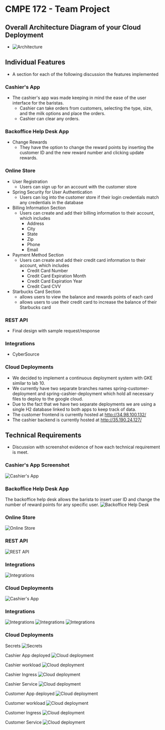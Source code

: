# CMPE 172 - Team Project

## Overall Architecture Diagram of your Cloud Deployment
- ![Architecture](/images/architecture/architecture.PNG)

## Individual Features
- A section for each of the following discussion the features implemented

### Cashier's App
- The cashier's app was made keeping in mind the ease of the user interface for the baristas. 
	- Cashier can take orders from customers, selecting the type, size, and the milk options and place the orders. 
	- Cashier can clear any orders.

### Backoffice Help Desk App
- Change Rewards
	- They have the option to change the reward points by inserting the customer ID and the new reward number and clicking update rewards.

### Online Store
- User Registration
	- Users can sign up for an account with the customer store
- Spring Security for User Authentication
	- Users can log into the customer store if their login credentials match any credentials in the database
- Billing Information Section
	- Users can create and add their billing information to their account, which includes
		- Address
		- City
		- State
		- Zip
		- Phone
		- Email
- Payment Method Section
	- Users can create and add their credit card information to their account, which includes
		- Credit Card Number
		- Credit Card Expiration Month
		- Credit Card Expiration Year
		- Credit Card CVV
- Starbucks Card Section
	- allows users to view the balance and rewards points of each card
	- allows users to use their credit card to increase the balance of their Starbucks card


### REST API 
- Final design with sample request/response

### Integrations
- CyberSource

### Cloud Deployments
- We decided to implement a continuous deployment system with GKE similar to lab 10.
- We currently have two separate branches names spring-customer-deployment and spring-cashier-deployment which hold all necessary files to deploy to the google cloud.
- Due to the fact that we have two separate deployments we are using a single H2 database linked to both apps to keep track of data.
- The customer frontend is currently hosted at http://34.98.100.132/ 
- The cashier backend is currently hosted at http://35.190.24.127/

## Technical Requirements
- Discussion with screenshot evidence of how each technical requirement is meet.

### Cashier's App Screenshot 
![Cashier's App](./images/.png)

### Backoffice Help Desk App
The backoffice help desk allows the barista to insert user ID and change the number of reward points for any specific user.
![Backoffice Help Desk](./images/.png)

### Online Store
![Online Store](./images/.png)

### REST API 
![REST API](./images/.png)

### Integrations
![Integrations](./images/.png)

### Cloud Deployments
![Cashier's App](./images/.png)

### Integrations
![Integrations](./images/cybersource/cybersource1.png)
![Integrations](./images/cybersource/cybersource2.png)
![Integrations](./images/cybersource/cybersource3.png)

### Cloud Deployments
Secrets
![Secrets](./images/cashier/secrets.png)

Cashier App deployed
![Cloud deployment](./images/cashier/cashier-deployed.png)

Cashier workload
![Cloud deployment](./images/cashier/cashier-workload.png)

Cashier Ingress
![Cloud deployment](./images/cashier/cashier-ingress.png)

Cashier Service
![Cloud deployment](./images/cashier/cashier-service.png)

Customer App deployed
![Cloud deployment](./images/cashier/cashier-deployed.png)

Customer workload
![Cloud deployment](./images/cashier/workloaddeployed.png)

Customer Ingress
![Cloud deployment](./images/cashier/ingressdeployed.png)

Customer Service
![Cloud deployment](./images/cashier/serviceinit.png)
